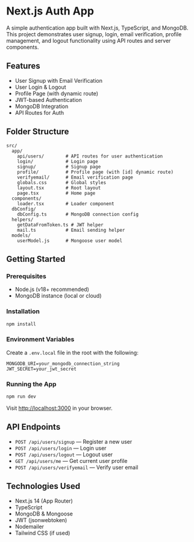 # Next.js Auth App

A simple authentication app built with Next.js, TypeScript, and MongoDB. This project demonstrates user signup, login, email verification, profile management, and logout functionality using API routes and server components.

## Features
- User Signup with Email Verification
- User Login & Logout
- Profile Page (with dynamic route)
- JWT-based Authentication
- MongoDB Integration
- API Routes for Auth


## Folder Structure
```
src/
  app/
    api/users/        # API routes for user authentication
    login/            # Login page
    signup/           # Signup page
    profile/          # Profile page (with [id] dynamic route)
    verifyemail/      # Email verification page
    globals.css       # Global styles
    layout.tsx        # Root layout
    page.tsx          # Home page
  components/
    loader.tsx        # Loader component
  dbConfig/
    dbConfig.ts       # MongoDB connection config
  helpers/
    getDataFromToken.ts # JWT helper
    mail.ts           # Email sending helper
  models/
    userModel.js      # Mongoose user model
```

## Getting Started

### Prerequisites
- Node.js (v18+ recommended)
- MongoDB instance (local or cloud)

### Installation
```bash
npm install
```

### Environment Variables
Create a `.env.local` file in the root with the following:
```
MONGODB_URI=your_mongodb_connection_string
JWT_SECRET=your_jwt_secret
```

### Running the App
```bash
npm run dev
```
Visit [http://localhost:3000](http://localhost:3000) in your browser.

## API Endpoints
- `POST /api/users/signup` — Register a new user
- `POST /api/users/login` — Login user
- `POST /api/users/logout` — Logout user
- `GET /api/users/me` — Get current user profile
- `POST /api/users/verifyemail` — Verify user email

## Technologies Used
- Next.js 14 (App Router)
- TypeScript
- MongoDB & Mongoose
- JWT (jsonwebtoken)
- Nodemailer
- Tailwind CSS (if used)
